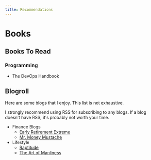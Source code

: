 ```yaml
---
title: Recommendations
---
```


# Books

## Books To Read

### Programming

- The DevOps Handbook

## Blogroll

Here are some blogs that I enjoy. This list is not exhaustive.

I strongly recommend using RSS for subscribing to any blogs. If a blog doesn't have RSS, it's probably not worth your time.

- Finance Blogs
  - [Early Retirement Extreme](http://earlyretirementextreme.com/)
  - [Mr. Money Mustache](https://www.mrmoneymustache.com/)
- Lifestyle
  - [Raptitude](https://www.raptitude.com/)
  - [The Art of Manliness](https://www.artofmanliness.com/)
